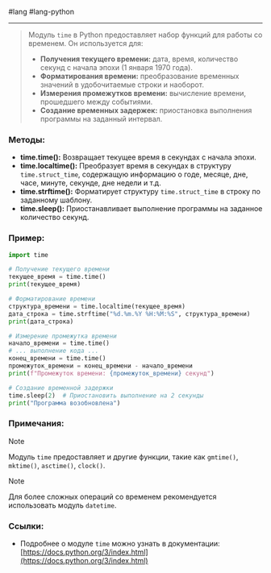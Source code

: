 #lang #lang-python 

---
>Модуль `time` в Python предоставляет набор функций для работы со временем. Он используется для:
>- **Получения текущего времени:** дата, время, количество секунд с начала эпохи (1 января 1970 года).
>- **Форматирования времени:** преобразование временных значений в удобочитаемые строки и наоборот.
>- **Измерения промежутков времени:** вычисление времени, прошедшего между событиями.
>- **Создание временных задержек:** приостановка выполнения программы на заданный интервал.

### Методы:
- **time.time():** Возвращает текущее время в секундах с начала эпохи.
- **time.localtime():** Преобразует время в секундах в структуру `time.struct_time`, содержащую информацию о годе, месяце, дне, часе, минуте, секунде, дне недели и т.д.
- **time.strftime():** Форматирует структуру `time.struct_time` в строку по заданному шаблону.
- **time.sleep():** Приостанавливает выполнение программы на заданное количество секунд.

### Пример:
```Python
import time

# Получение текущего времени
текущее_время = time.time()
print(текущее_время)

# Форматирование времени
структура_времени = time.localtime(текущее_время)
дата_строка = time.strftime("%d.%m.%Y %H:%M:%S", структура_времени)
print(дата_строка)

# Измерение промежутка времени
начало_времени = time.time()
# ... выполнение кода ...
конец_времени = time.time()
промежуток_времени = конец_времени - начало_времени
print(f"Промежуток времени: {промежуток_времени} секунд")

# Создание временной задержки
time.sleep(2)  # Приостановить выполнение на 2 секунды
print("Программа возобновлена")
```

### Примечания:
>[!note]
Модуль `time` предоставляет и другие функции, такие как `gmtime()`, `mktime()`, `asctime()`, `clock()`.

>[!note]
Для более сложных операций со временем рекомендуется использовать модуль `datetime`.

### Ссылки:
- Подробнее о модуле `time` можно узнать в документации: [https://docs.python.org/3/index.html](https://docs.python.org/3/index.html)